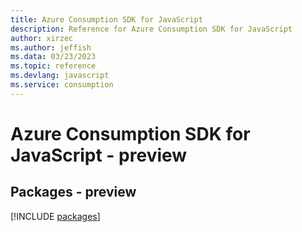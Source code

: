 ```yaml
---
title: Azure Consumption SDK for JavaScript
description: Reference for Azure Consumption SDK for JavaScript
author: xirzec
ms.author: jeffish
ms.data: 03/23/2023
ms.topic: reference
ms.devlang: javascript
ms.service: consumption
---
```

# Azure Consumption SDK for JavaScript - preview
## Packages - preview
[!INCLUDE [packages](consumption-index.md)]